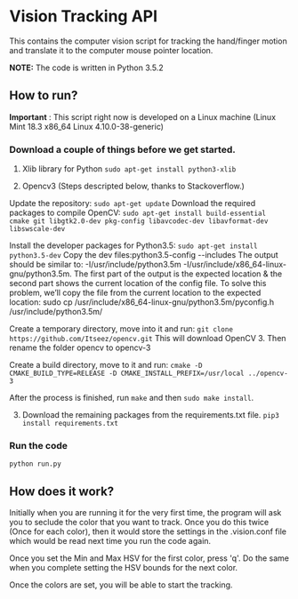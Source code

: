 # Vision Tracking API

This contains the computer vision script for tracking the hand/finger motion and translate it to the computer mouse pointer location.

**NOTE:** The code is written in Python 3.5.2

## How to run?

**Important** : This script right now is developed on a Linux machine (Linux Mint 18.3 x86_64 Linux 4.10.0-38-generic)

### Download a couple of things before we get started.

1. Xlib library for Python 
```sudo apt-get install python3-xlib```


2. Opencv3 (Steps descripted below, thanks to Stackoverflow.)

Update the repository: ```sudo apt-get update```
Download the required packages to compile OpenCV:
```sudo apt-get install build-essential cmake git libgtk2.0-dev pkg-config libavcodec-dev libavformat-dev libswscale-dev```
    
Install the developer packages for Python3.5: ```sudo apt-get install python3.5-dev```
Copy the dev files:python3.5-config --includes The output should be similar to: -I/usr/include/python3.5m -I/usr/include/x86_64-linux-gnu/python3.5m. The first part of the output is the expected location & the second part shows the current location of the config file. To solve this problem, we’ll copy the file from the current location to the expected location: sudo cp /usr/include/x86_64-linux-gnu/python3.5m/pyconfig.h /usr/include/python3.5m/

Create a temporary directory, move into it and run: ```git clone https://github.com/Itseez/opencv.git``` This will download OpenCV 3. Then rename the folder opencv to opencv-3

Create a build directory, move to it and run:
```cmake -D CMAKE_BUILD_TYPE=RELEASE -D CMAKE_INSTALL_PREFIX=/usr/local ../opencv-3```

 After the process is finished, run ```make``` and then ```sudo make install```.


3. Download the remaining packages from the requirements.txt file. 
```pip3 install requirements.txt```


### Run the code

```python run.py```

## How does it work?

Initially when you are running it for the very first time, the program will ask you to seclude the color that you want to track. Once you do this twice (Once for each color), then it would store the settings in the .vision.conf file which would be read next time you run the code again. 

Once you set the Min and Max HSV for the first color, press 'q'. Do the same when you complete setting the HSV bounds for the next color. 

Once the colors are set, you will be able to start the tracking.